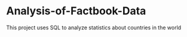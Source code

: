 # Analysis-of-Factbook-Data
This project uses SQL to analyze statistics about countries in the world
